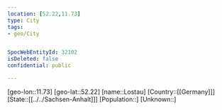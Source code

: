 ```yaml
---
location: [52.22,11.73]
type: City
tags:
- geo/City


SpocWebEntityId: 32102
isDeleted: false
confidential: public

---
```

[geo-lon::11.73]
[geo-lat::52.22]
[name::Lostau]
[Country::[[Germany]]]
[State::[[../../Sachsen-Anhalt]]]
[Population::]
[Unknown::]

